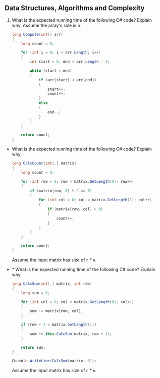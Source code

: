## Data Structures, Algorithms and Complexity

1. What is the expected running time of the following C# code? Explain why. Assume the array's size is n.

    ```c#
    long Compute(int[] arr)
    {
        long count = 0;

        for (int i = 0; i < arr.Length; i++)
        {
            int start = 0, end = arr.Length - 1;

            while (start < end)
            {
                if (arr[start] < arr[end])
                {
                    start++;
                    count++;
                }
                else
                {
                    end--;
                }
            }
        }

        return count;
    }
    ```
* What is the expected running time of the following C# code? Explain why.

    ```c#
    long CalcCount(int[,] matrix)
    {
        long count = 0;

        for (int row = 0; row < matrix.GetLength(0); row++)
        {
            if (matrix[row, 0] % 2 == 0)
            {
                for (int col = 0; col < matrix.GetLength(1); col++)
                {
                    if (matrix[row, col] > 0)
                    {
                        count++;
                    }
                }
            }
        }

        return count;
    }
    ```

    Assume the input matrix has size of `n` * `m`.
* \* What is the expected running time of the following C# code? Explain why.

    ```c#
    long CalcSum(int[,] matrix, int row)
    {
        long sum = 0;

        for (int col = 0; col < matrix.GetLength(0); col++)
        {
            sum += matrix[row, col];
        }

        if (row + 1 < matrix.GetLength(1))
        {
            sum += this.CalcSum(matrix, row + 1);
        }

        return sum;
    }

    Console.WriteLine(CalcSum(matrix, 0));
    ```

    Assume the input matrix has size of `n` * `m`.
